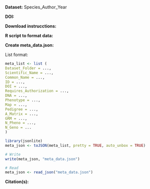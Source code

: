 **Dataset:** Species_Author_Year

**DOI:**

**Download instrucctions:**

**R script to format data:**

**Create meta_data.json:**

List format:
```R
meta_list <- list (
Dataset_Folder = ...,
Scientific_Name = ...,
Common_Name = ...,
ID = ...,
DOI = ...,
Requires_Authorization = ...,
DNA = ...,
Phenotype = ...,
Map = ...,
Pedigree = ...,
A_Matrix = ...,
GRM = ...,
N_Pheno = ...,
N_Geno = ...
)

library(jsonlite)
meta_json <- toJSON(meta_list, pretty = TRUE, auto_unbox = TRUE)

# Write
write(meta_json, "meta_data.json")

# Read
meta_json <- read_json("meta_data.json")
```


**Citation(s):**
